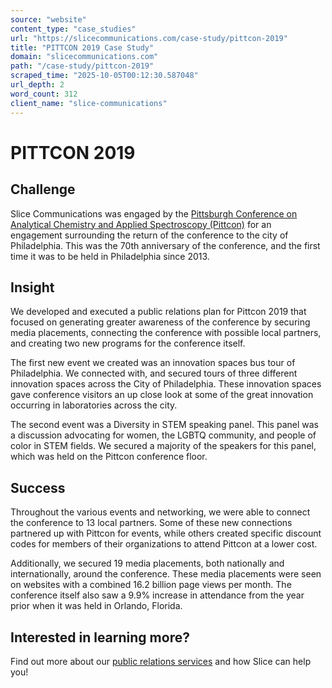 ```yaml
---
source: "website"
content_type: "case_studies"
url: "https://slicecommunications.com/case-study/pittcon-2019"
title: "PITTCON 2019 Case Study"
domain: "slicecommunications.com"
path: "/case-study/pittcon-2019"
scraped_time: "2025-10-05T00:12:30.587048"
url_depth: 2
word_count: 312
client_name: "slice-communications"
---
```


# PITTCON 2019

## Challenge

Slice Communications was engaged by the [Pittsburgh Conference on Analytical Chemistry and Applied Spectroscopy (Pittcon)](https://pittcon.org) for an engagement surrounding the return of the conference to the city of Philadelphia. This was the 70th anniversary of the conference, and the first time it was to be held in Philadelphia since 2013.

## Insight

We developed and executed a public relations plan for Pittcon 2019 that focused on generating greater awareness of the conference by securing media placements, connecting the conference with possible local partners, and creating two new programs for the conference itself.  

The first new event we created was an innovation spaces bus tour of Philadelphia. We connected with, and secured tours of three different innovation spaces across the City of Philadelphia. These innovation spaces gave conference visitors an up close look at some of the great innovation occurring in laboratories across the city.  

The second event was a Diversity in STEM speaking panel. This panel was a discussion advocating for women, the LGBTQ community, and people of color in STEM fields. We secured a majority of the speakers for this panel, which was held on the Pittcon conference floor.

## Success

Throughout the various events and networking, we were able to connect the conference to 13 local partners. Some of these new connections partnered up with Pittcon for events, while others created specific discount codes for members of their organizations to attend Pittcon at a lower cost.  

Additionally, we secured 19 media placements, both nationally and internationally, around the conference. These media placements were seen on websites with a combined 16.2 billion page views per month. The conference itself also saw a 9.9% increase in attendance from the year prior when it was held in Orlando, Florida.

## Interested in learning more?

Find out more about our [public relations services](https://slicecommunications.com/public-relations) and how Slice can help you!